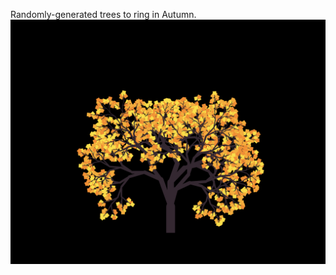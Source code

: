 Randomly-generated trees to ring in Autumn.
![Screenshot](https://github.com/andrewblackwell/blossom/blob/main/images/tree.jpg?raw=true)
